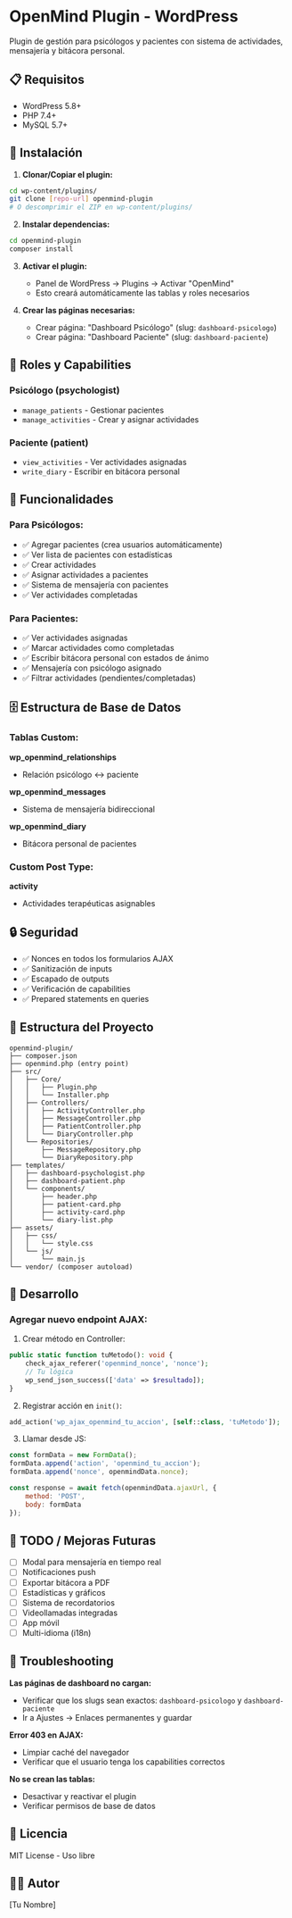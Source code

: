 # OpenMind Plugin - WordPress

Plugin de gestión para psicólogos y pacientes con sistema de actividades, mensajería y bitácora personal.

## 📋 Requisitos

- WordPress 5.8+
- PHP 7.4+
- MySQL 5.7+

## 🚀 Instalación

1. **Clonar/Copiar el plugin:**
```bash
cd wp-content/plugins/
git clone [repo-url] openmind-plugin
# O descomprimir el ZIP en wp-content/plugins/
```

2. **Instalar dependencias:**
```bash
cd openmind-plugin
composer install
```

3. **Activar el plugin:**
    - Panel de WordPress → Plugins → Activar "OpenMind"
    - Esto creará automáticamente las tablas y roles necesarios

4. **Crear las páginas necesarias:**
    - Crear página: "Dashboard Psicólogo" (slug: `dashboard-psicologo`)
    - Crear página: "Dashboard Paciente" (slug: `dashboard-paciente`)

## 👥 Roles y Capabilities

### Psicólogo (psychologist)
- `manage_patients` - Gestionar pacientes
- `manage_activities` - Crear y asignar actividades

### Paciente (patient)
- `view_activities` - Ver actividades asignadas
- `write_diary` - Escribir en bitácora personal

## 🎯 Funcionalidades

### Para Psicólogos:
- ✅ Agregar pacientes (crea usuarios automáticamente)
- ✅ Ver lista de pacientes con estadísticas
- ✅ Crear actividades
- ✅ Asignar actividades a pacientes
- ✅ Sistema de mensajería con pacientes
- ✅ Ver actividades completadas

### Para Pacientes:
- ✅ Ver actividades asignadas
- ✅ Marcar actividades como completadas
- ✅ Escribir bitácora personal con estados de ánimo
- ✅ Mensajería con psicólogo asignado
- ✅ Filtrar actividades (pendientes/completadas)

## 🗄️ Estructura de Base de Datos

### Tablas Custom:

**wp_openmind_relationships**
- Relación psicólogo ↔ paciente

**wp_openmind_messages**
- Sistema de mensajería bidireccional

**wp_openmind_diary**
- Bitácora personal de pacientes

### Custom Post Type:

**activity**
- Actividades terapéuticas asignables

## 🔒 Seguridad

- ✅ Nonces en todos los formularios AJAX
- ✅ Sanitización de inputs
- ✅ Escapado de outputs
- ✅ Verificación de capabilities
- ✅ Prepared statements en queries

## 📁 Estructura del Proyecto

```
openmind-plugin/
├── composer.json
├── openmind.php (entry point)
├── src/
│   ├── Core/
│   │   ├── Plugin.php
│   │   └── Installer.php
│   ├── Controllers/
│   │   ├── ActivityController.php
│   │   ├── MessageController.php
│   │   ├── PatientController.php
│   │   └── DiaryController.php
│   └── Repositories/
│       ├── MessageRepository.php
│       └── DiaryRepository.php
├── templates/
│   ├── dashboard-psychologist.php
│   ├── dashboard-patient.php
│   └── components/
│       ├── header.php
│       ├── patient-card.php
│       ├── activity-card.php
│       └── diary-list.php
├── assets/
│   ├── css/
│   │   └── style.css
│   └── js/
│       └── main.js
└── vendor/ (composer autoload)
```

## 🔧 Desarrollo

### Agregar nuevo endpoint AJAX:

1. Crear método en Controller:
```php
public static function tuMetodo(): void {
    check_ajax_referer('openmind_nonce', 'nonce');
    // Tu lógica
    wp_send_json_success(['data' => $resultado]);
}
```

2. Registrar acción en `init()`:
```php
add_action('wp_ajax_openmind_tu_accion', [self::class, 'tuMetodo']);
```

3. Llamar desde JS:
```javascript
const formData = new FormData();
formData.append('action', 'openmind_tu_accion');
formData.append('nonce', openmindData.nonce);

const response = await fetch(openmindData.ajaxUrl, {
    method: 'POST',
    body: formData
});
```

## 📝 TODO / Mejoras Futuras

- [ ] Modal para mensajería en tiempo real
- [ ] Notificaciones push
- [ ] Exportar bitácora a PDF
- [ ] Estadísticas y gráficos
- [ ] Sistema de recordatorios
- [ ] Videollamadas integradas
- [ ] App móvil
- [ ] Multi-idioma (i18n)

## 🐛 Troubleshooting

**Las páginas de dashboard no cargan:**
- Verificar que los slugs sean exactos: `dashboard-psicologo` y `dashboard-paciente`
- Ir a Ajustes → Enlaces permanentes y guardar

**Error 403 en AJAX:**
- Limpiar caché del navegador
- Verificar que el usuario tenga los capabilities correctos

**No se crean las tablas:**
- Desactivar y reactivar el plugin
- Verificar permisos de base de datos

## 📄 Licencia

MIT License - Uso libre

## 👨‍💻 Autor

[Tu Nombre]